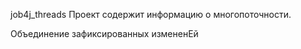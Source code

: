 job4j_threads
Проект содержит информацию о многопоточности.                         

Объединение зафиксированных измененEй                                   
